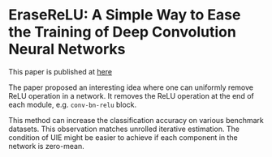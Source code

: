 # EraseReLU: A Simple Way to Ease the Training of Deep Convolution Neural Networks

This paper is published at [here](https://arxiv.org/abs/1709.07634)

The paper proposed an interesting idea where one can uniformly remove ReLU
operation in a network. It removes the ReLU operation at the end of each module,
e.g. `conv-bn-relu` block.

This method can increase the classification accuracy on various benchmark
datasets. This observation matches unrolled iterative estimation.
The condition of UIE might be easier to achieve if each component in the
network is zero-mean.
